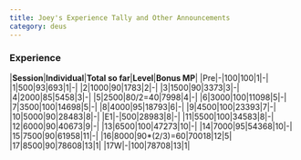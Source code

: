 ```yaml
---
title: Joey's Experience Tally and Other Announcements
category: deus
---
```

### Experience

|__Session__|__Individual__|__Total so far__|__Level__|__Bonus MP__|
|Pre|-|100|100|1|-|
|1|500|93|693|1|-|
|2|1000|90|1783|2|-|
|3|1500|90|3373|3|-|
|4|2000|85|5458|3|-|
|5|2500|80/2=40|7998|4|-|
|6|3000|100|11098|5|-|
|7|3500|100|14698|5|-|
|8|4000|95|18793|6|-|
|9|4500|100|23393|7|-|
|10|5000|90|28483|8|-|
|E1|-|500|28983|8|-|
|11|5500|100|34583|8|-|
|12|6000|90|40673|9|-|
|13|6500|100|47273|10|-|
|14|7000|95|54368|10|-|
|15|7500|90|61958|11|-|
|16|8000|90*(2/3)=60|70018|12|5|
|17|8500|90|78608|13|1|
|17W|-|100|78708|13|1|
